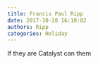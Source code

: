 ```yaml
---
title: Francis Paul Ripp
date: 2017-10-28 16:10:02
authors: Ripp
categories: Holiday
---
```


 If they are Catalyst can them